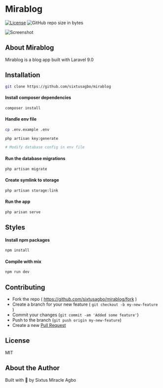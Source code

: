 # Mirablog

[![License](https://img.shields.io/github/license/sixtusagbo/mirablog)](LICENSE)
![GitHub repo size in bytes](https://img.shields.io/github/repo-size/sixtusagbo/mirablog)

![Screenshot](https://raw.githubusercontent.com/sixtusagbo/mirablog/main/screenshot.png)

## About Mirablog

Mirablog is a blog app built with Laravel 9.0

## Installation

```bash
git clone https://github.com/sixtusagbo/mirablog
```

#### Install composer dependencies

```bash
composer install
```

#### Handle env file

```bash
cp .env.example .env

php artisan key:generate

# Modify database config in env file
```

#### Run the database migrations

```bash
php artisan migrate
```

#### Create symlink to storage

```bash
php artisan storage:link
```

#### Run the app

```bash
php arisan serve
```

## Styles

#### Install npm packages

```bash
npm install
```

#### Compile with mix

```bash
npm run dev
```

## Contributing

-   Fork the repo ( https://github.com/sixtusagbo/mirablog/fork )
-   Create a branch for your new feature ( `git checkout -b my-new-feature` )
-   Commit your changes (`git commit -am 'Added some feature'`)
-   Push to the branch (`git push origin my-new-feature`)
-   Create a new [Pull Request](https://github.com/sixtusagbo/mirablog/pulls)

## License

MIT

## About the Author

Built with 💖 by Sixtus Miracle Agbo
